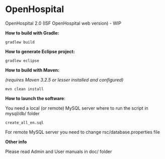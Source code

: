 # OpenHospital
OpenHospital 2.0 (ISF OpenHospital web version) - WIP

**How to build with Gradle:**

    gradlew build

**How to generate Eclipse project:**

    gradlew eclipse

**How to build with Maven:**

_(requires Maven 3.2.5 or lesser installed and configured)_

    mvn clean install
    
**How to launch the software**:

You need a local (or remote) MySQL server where to run the script in mysql/db/ folder

	create_all_en.sql
	
For remote MySQL server you need to change rsc/database.properties file

**Other info**

Please read Admin and User manuals in doc/ folder
